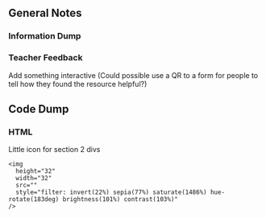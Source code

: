 ## General Notes
### Information Dump


### Teacher Feedback
Add something interactive (Could possible use a QR to a form for people to tell how they found the resource helpful?)

## Code Dump
### HTML
Little icon for section 2 divs
```
<img
  height="32"
  width="32"
  src=""
  style="filter: invert(22%) sepia(77%) saturate(1486%) hue-rotate(183deg) brightness(101%) contrast(103%)"
/>
```